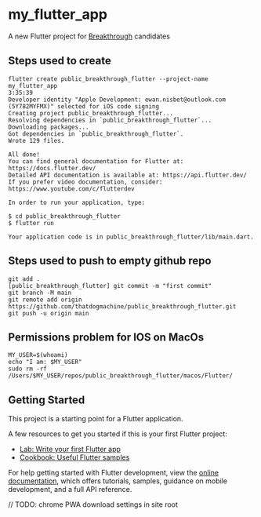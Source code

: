 # my_flutter_app

A new Flutter project for [Breakthrough](https://www.wearebreakthrough.org) candidates

## Steps used to create

    flutter create public_breakthrough_flutter --project-name my_flutter_app                                                                             3:35:39 
    Developer identity "Apple Development: ewan.nisbet@outlook.com (5Y782MYFMX)" selected for iOS code signing
    Creating project public_breakthrough_flutter...
    Resolving dependencies in `public_breakthrough_flutter`... 
    Downloading packages... 
    Got dependencies in `public_breakthrough_flutter`.
    Wrote 129 files.

    All done!
    You can find general documentation for Flutter at: https://docs.flutter.dev/
    Detailed API documentation is available at: https://api.flutter.dev/
    If you prefer video documentation, consider: https://www.youtube.com/c/flutterdev

    In order to run your application, type:

    $ cd public_breakthrough_flutter
    $ flutter run

    Your application code is in public_breakthrough_flutter/lib/main.dart.

## Steps used to push to empty github repo

    git add .
    [public_breakthrough_flutter] git commit -m "first commit"
    git branch -M main
    git remote add origin https://github.com/thatdogmachine/public_breakthrough_flutter.git
    git push -u origin main


## Permissions problem for IOS on MacOs

    MY_USER=$(whoami)
    echo "I am: $MY_USER"
    sudo rm -rf /Users/$MY_USER/repos/public_breakthrough_flutter/macos/Flutter/


## Getting Started

This project is a starting point for a Flutter application.

A few resources to get you started if this is your first Flutter project:

- [Lab: Write your first Flutter app](https://docs.flutter.dev/get-started/codelab)
- [Cookbook: Useful Flutter samples](https://docs.flutter.dev/cookbook)

For help getting started with Flutter development, view the
[online documentation](https://docs.flutter.dev/), which offers tutorials,
samples, guidance on mobile development, and a full API reference.


// TODO: chrome PWA download settings in site root